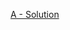 [A - Solution](https://github.com/SohagMollik/Codeforces-Online-Judge-Solution/tree/main/A%20-%20Solution) 
